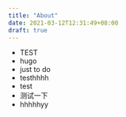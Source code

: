 ```yaml
---
title: "About"
date: 2021-03-12T12:31:49+08:00
draft: true
---
```

- TEST
- hugo
- just to do
- testhhhh
- test
- 测试一下
- hhhhhyy